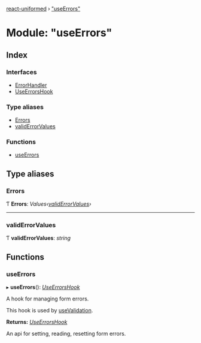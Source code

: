 [react-uniformed](../README.md) › ["useErrors"](_useerrors_.md)

# Module: "useErrors"

## Index

### Interfaces

* [ErrorHandler](../interfaces/_useerrors_.errorhandler.md)
* [UseErrorsHook](../interfaces/_useerrors_.useerrorshook.md)

### Type aliases

* [Errors](_useerrors_.md#errors)
* [validErrorValues](_useerrors_.md#validerrorvalues)

### Functions

* [useErrors](_useerrors_.md#useerrors)

## Type aliases

###  Errors

Ƭ **Errors**: *Values‹[validErrorValues](_useerrors_.md#validerrorvalues)›*

___

###  validErrorValues

Ƭ **validErrorValues**: *string*

## Functions

###  useErrors

▸ **useErrors**(): *[UseErrorsHook](../interfaces/_useerrors_.useerrorshook.md)*

A hook for managing form errors.

This hook is used by [useValidation](_usevalidation_.md#usevalidation).

**Returns:** *[UseErrorsHook](../interfaces/_useerrors_.useerrorshook.md)*

An api for setting, reading, resetting form errors.
